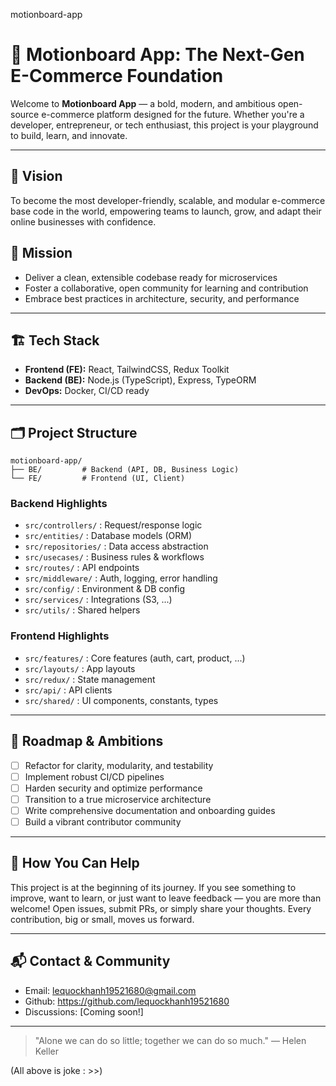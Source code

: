 motionboard-app

# 🚀 Motionboard App: The Next-Gen E-Commerce Foundation

Welcome to **Motionboard App** — a bold, modern, and ambitious open-source e-commerce platform designed for the future. Whether you're a developer, entrepreneur, or tech enthusiast, this project is your playground to build, learn, and innovate.

---

## 🌟 Vision

To become the most developer-friendly, scalable, and modular e-commerce base code in the world, empowering teams to launch, grow, and adapt their online businesses with confidence.

## 🎯 Mission

- Deliver a clean, extensible codebase ready for microservices
- Foster a collaborative, open community for learning and contribution
- Embrace best practices in architecture, security, and performance

---

## 🏗️ Tech Stack

- **Frontend (FE):** React, TailwindCSS, Redux Toolkit
- **Backend (BE):** Node.js (TypeScript), Express, TypeORM
- **DevOps:** Docker, CI/CD ready

---

## 🗂️ Project Structure

```
motionboard-app/
├── BE/         # Backend (API, DB, Business Logic)
└── FE/         # Frontend (UI, Client)
```

### Backend Highlights

- `src/controllers/` : Request/response logic
- `src/entities/` : Database models (ORM)
- `src/repositories/` : Data access abstraction
- `src/usecases/` : Business rules & workflows
- `src/routes/` : API endpoints
- `src/middleware/` : Auth, logging, error handling
- `src/config/` : Environment & DB config
- `src/services/` : Integrations (S3, ...)
- `src/utils/` : Shared helpers

### Frontend Highlights

- `src/features/` : Core features (auth, cart, product, ...)
- `src/layouts/` : App layouts
- `src/redux/` : State management
- `src/api/` : API clients
- `src/shared/` : UI components, constants, types

---

## 🚦 Roadmap & Ambitions

- [ ] Refactor for clarity, modularity, and testability
- [ ] Implement robust CI/CD pipelines
- [ ] Harden security and optimize performance
- [ ] Transition to a true microservice architecture
- [ ] Write comprehensive documentation and onboarding guides
- [ ] Build a vibrant contributor community

---

## 🤝 How You Can Help

This project is at the beginning of its journey. If you see something to improve, want to learn, or just want to leave feedback — you are more than welcome! Open issues, submit PRs, or simply share your thoughts. Every contribution, big or small, moves us forward.

---

## 📬 Contact & Community

- Email: lequockhanh19521680@gmail.com
- Github: https://github.com/lequockhanh19521680
- Discussions: [Coming soon!]

---

> "Alone we can do so little; together we can do so much." — Helen Keller

(All above is joke : >>)
